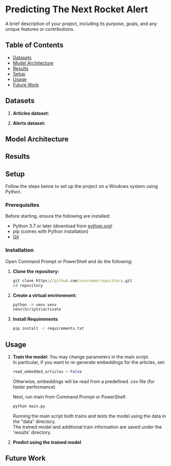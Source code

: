 # Predicting The Next Rocket Alert

A brief description of your project, including its purpose, goals, and any unique features or contributions.

## Table of Contents
- [Datasets](#datasets)
- [Model Architecture](#model-architecture)
- [Results](#results)
- [Setup](#setup)
- [Usage](#usage)
- [Future Work](#future-work)

## Datasets
  1. **Articles dataset:**
     
  3. **Alerts dataset:**

## Model Architecture

## Results

## Setup
Follow the steps below to set up the project on a Windows system using Python.
### Prerequisites
Before starting, ensure the following are installed:
- Python 3.7 or later (download from [python.org](https://www.python.org/))
- pip (comes with Python installation)
- [Git](https://git-scm.com/)
### Installation
 Open Command Prompt or PowerShell and do the following:
1. **Clone the repository:**
     ```cmd
     git clone https://github.com/username/repository.git
     cd repository
     ```
2. **Create a virtual environment:**
     ```cmd
     python -m venv venv
     venv\Scripts\activate
     ```
 3. **Install Requirements**
    ```cmd
    pip install -r requirements.txt
    ```

## Usage
  1. **Train the model:**
      You may change parameters in the main script.<br>
      In particular, if you want to re-generate embeddings for the articles, set:
      ```python
      read_embedded_articles = False
      ```
      Otherwise, embeddings will be read from a predefined .csv file (for faster performance)
    
      Next, run main from Command Prompt or PowerShell:
      ```cmd
      python main.py
      ```
      Running the main script both trains and tests the model using the data in the "data" directory.<br>
      The trained model and additional train information are saved under the 'results' directory.

  2. **Predict using the trained model**


## Future Work
      
     



